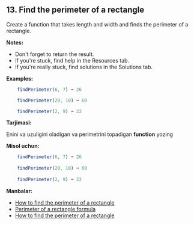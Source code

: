 ## 13. Find the perimeter of a rectangle

Create a function that takes length and width and finds the perimeter of a rectangle.

**Notes:**

- Don't forget to return the result.
- If you're stuck, find help in the Resources tab.
- If you're really stuck, find solutions in the Solutions tab.

**Examples:**

```js
    findPerimeter(6, 7) ➞ 26

    findPerimeter(20, 10) ➞ 60

    findPerimeter(2, 9) ➞ 22
```

**Tarjimasi:**

Enini va uzuligini oladigan va perimetrini topadigan **function** yozing

**Misol uchun:**

```js
    findPerimeter(6, 7) ➞ 26
    
    findPerimeter(20, 10) ➞ 60
    
    findPerimeter(2, 9) ➞ 22
```

**Manbalar:**

- [How to find the perimeter of a rectangle](https://www.varsitytutors.com/basic_geometry-help/how-to-find-the-perimeter-of-a-rectangle)
- [Perimeter of a rectangle formula](https://byjus.com/maths/perimeter-of-rectangle/)
- [How to find the perimeter of a rectangle](https://www.mathopenref.com/rectangleperimeter.html)